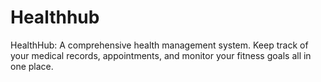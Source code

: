 # Healthhub
HealthHub: A comprehensive health management system. Keep track of your medical records, appointments, and monitor your fitness goals all in one place.
